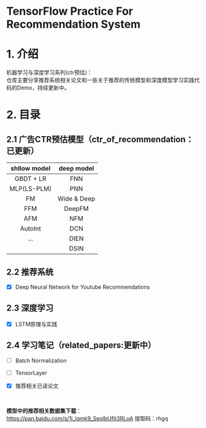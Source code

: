 # TensorFlow Practice For Recommendation System

# 1. 介绍
机器学习与深度学习系列(ctr预估)：  
仓库主要分享推荐系统相关论文和一些关于推荐的传统模型和深度模型学习实践代码的Demo，持续更新中。

# 2. 目录
## 2.1 广告CTR预估模型（ctr_of_recommendation：已更新）

| shllow model | deep model  |
| :----------: | :---------: |
|  GBDT + LR   |     FNN     |
| MLP(LS-PLM)  |     PNN     |
|      FM      | Wide & Deep |
|     FFM      |   DeepFM    |
|     AFM      |     NFM     |
|   AutoInt    |     DCN     |
|     ...      |    DIEN     |
|              |    DSIN     |




## 2.2 推荐系统
- [x] Deep Neural Network for Youtube Recommendations

## 2.3 深度学习
- [x] LSTM原理与实践

## 2.4 学习笔记（related_papers:更新中）
- [ ] Batch Normalization

- [ ] TensorLayer

- [x] 推荐相关已读论文

  ​              

**模型中的推荐相关数据集下载**：https://pan.baidu.com/s/1j_lqmk9_SeqlbUfIt3RLoA            提取码：rhgq

